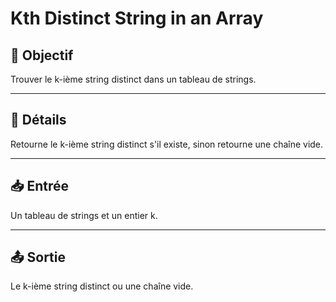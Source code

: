 # Kth Distinct String in an Array

## 🎯 Objectif

Trouver le k-ième string distinct dans un tableau de strings.

---

## 📝 Détails

Retourne le k-ième string distinct s'il existe, sinon retourne une chaîne vide.

---

## 📥 Entrée

Un tableau de strings et un entier k.

---

## 📤 Sortie

Le k-ième string distinct ou une chaîne vide.

